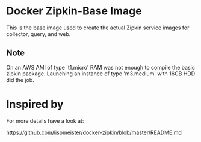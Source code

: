 # Docker Zipkin-Base Image

This is the base image used to create the actual Zipkin service images for
collector, query, and web.

## Note
On an AWS AMI of type 't1.micro' RAM was not enough to compile the basic zipkin package.
Launching an instance of type 'm3.medium' with 16GB HDD did the job.

# Inspired by
For more details have a look at:

<https://github.com/lispmeister/docker-zipkin/blob/master/README.md>

